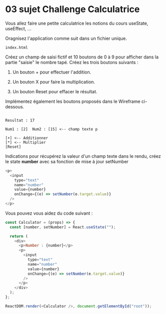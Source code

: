 # 03 sujet Challenge Calculatrice

Vous allez faire une petite calculatrice les notions du cours useState, useEffect, ...

Oragnisez l'application comme suit dans un fichier unique.

```text
index.html
```

Créez un champ de saisi fictif et 10 boutons de 0 à 9 pour afficher dans la partie "saisie" le nombre tapé. Créez les trois boutons suivants :

1. Un bouton + pour effectuer l'addition.

2. Un bouton X pour faire la multiplication.

3. Un bouton Reset pour effacer le résultat.

Implémentez également les boutons proposés dans le Wireframe ci-dessous.

```text

Resultat : 17

Num1 : [2]  Num2 : [15] <-- champ texte p

[+] <-- Additionner 
[*] <-- Multiplier 
[Reset]
```

Indications pour récupérez la valeur d'un champ texte dans le rendu, créez le state **number** avec sa fonction de mise à jour setNumber

```js
<p>
  <input
    type="text"
    name="number"
    value={number}
    onChange={(e) => setNumber(e.target.value)}
  />
</p>
```

Vous pouvez vous aidez du code suivant :

```js
const Calculator = (props) => {
  const [number, setNumber] = React.useState("");

  return (
    <div>
      <p>Number : {number}</p>
      <p>
        <input
          type="text"
          name="number"
          value={number}
          onChange={(e) => setNumber(e.target.value)}
        />
      </p>
    </div>
  );
};

ReactDOM.render(<Calculator />, document.getElementById("root"));
```

